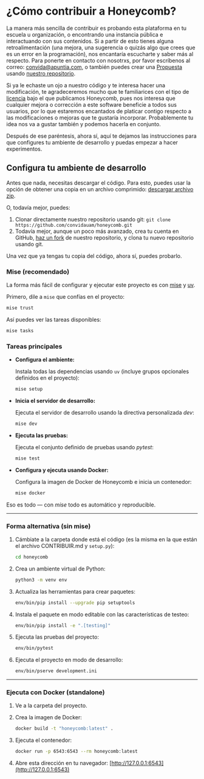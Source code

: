 # ¿Cómo contribuir a Honeycomb?

La manera más sencilla de contribuir es probando esta plataforma en tu escuela u organización, o encontrando una instancia pública e interactuando con sus contenidos.
Si a partir de esto tienes alguna retroalimentación (una mejora, una sugerencia o quizás algo que crees que es un error en la programación), nos encantaría escucharte y saber más al respecto.
Para ponerte en contacto con nosotrxs, por favor escríbenos al correo: [convida@apuntia.com](mailto:convida@apuntia.com), o también puedes crear una [Propuesta](https://github.com/convidauam/honeycomb/issues) usando [nuestro repositorio](https://github.com/convidauam/honeycomb/).

Si ya le echaste un ojo a nuestro código y te interesa hacer una modificación, te agradeceremos mucho que te familiarices con el tipo de [licencia](LICENSE) bajo el que publicamos Honeycomb, pues nos interesa que cualquier mejora o corrección a este software beneficie a todos sus usuarios, por lo que estaremos encantados de platicar contigo respecto a las modificaciones o mejoras que te gustaría incorporar.
Probablemente tu idea nos va a gustar también y podemos hacerla en conjunto.

Después de ese paréntesis, ahora sí, aquí te dejamos las instrucciones para que configures tu ambiente de desarrollo y puedas empezar a hacer experimentos.

## Configura tu ambiente de desarrollo

Antes que nada, necesitas descargar el código. Para esto, puedes usar la opción de obtener una copia en un archivo comprimido: [descargar archivo zip](https://github.com/convidauam/honeycomb/archive/refs/heads/main.zip).

O, todavía mejor, puedes:

1) Clonar directamente nuestro repositorio usando git: `git clone https://github.com/convidauam/honeycomb.git`
2) Todavía mejor, aunque un poco más avanzado, crea tu cuenta en GitHub, [haz un fork](https://github.com/convidauam/honeycomb/fork) de nuestro repositorio, y clona tu nuevo repositorio usando git.

Una vez que ya tengas tu copia del código, ahora sí, puedes probarlo.

### Mise (recomendado)

La forma más fácil de configurar y ejecutar este proyecto es con [mise](https://mise.jdx.dev/getting-started.html#installing-mise-cli) y [uv](https://docs.astral.sh/uv/getting-started/installation/#installation-methods).

Primero, dile a `mise` que confías en el proyecto:

```bash
mise trust
```

Así puedes ver las tareas disponibles:

```bash
mise tasks
```

### Tareas principales

- **Configura el ambiente:**

    Instala todas las dependencias usando `uv` (incluye grupos opcionales definidos en el proyecto):

    ```bash
    mise setup
    ```
    
- **Inicia el servidor de desarrollo:**
    
    Ejecuta el servidor de desarrollo usando la directiva personalizada *dev*:
    
    ```bash
    mise dev
    ```
    
- **Ejecuta las pruebas:**
    
    Ejecuta el conjunto definido de pruebas usando *pytest*:

    ```bash
    mise test
    ```

- **Configura y ejecuta usando Docker:**

    Configura la imagen de Docker de Honeycomb e inicia un contenedor:

    ```bash
    mise docker
    ```

Eso es todo — con *mise* todo es automático y reproducible.

---

### Forma alternativa (sin mise)

1. Cámbiate a la carpeta donde está el código (es la misma en la que están el archivo CONTRIBUIR.md y `setup.py`):

    ```bash
    cd honeycomb
    ```

2. Crea un ambiente virtual de Python:

    ```bash
    python3 -m venv env
    ```

3. Actualiza las herramientas para crear paquetes:

    ```bash
    env/bin/pip install --upgrade pip setuptools
    ```

4. Instala el paquete en modo editable con las características de testeo:

    ```bash
    env/bin/pip install -e ".[testing]"
    ```

5. Ejecuta las pruebas del proyecto:

    ```bash
    env/bin/pytest
    ```

6. Ejecuta el proyecto en modo de desarrollo:

    ```bash
    env/bin/pserve development.ini
    ```
---

### Ejecuta con Docker (standalone)

1. Ve a la carpeta del proyecto.
    
2. Crea la imagen de Docker:
    ```bash
    docker build -t "honeycomb:latest" .
    ```

3. Ejecuta el contenedor:

    ```bash
    docker run -p 6543:6543 --rm honeycomb:latest
    ```

4. Abre esta dirección en tu navegador: [http://127.0.0.1:6543](http://127.0.0.1:6543)
